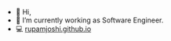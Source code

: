 - 👋 Hi,
- 🌱 I’m currently working as Software Engineer.
- 💻 [rupamjoshi.github.io](https://rupamjoshi.github.io)

<!---
rupamJoshi/rupamJoshi is a ✨ special ✨ repository because its `README.md` (this file) appears on your GitHub profile.
You can click the Preview link to take a look at your changes.
--->
